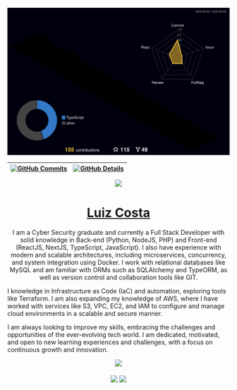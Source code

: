 <div>
  
  ![Status](./profile-3d-contrib/profile-night-rainbow.svg)
  

  
 | [![GitHub Commits](http://github-profile-summary-cards.vercel.app/api/cards/productive-time?username=luizinfected&theme=dracula&utcOffset=-3)](https://github.com/vn7n24fzkq/github-profile-summary-cards) | [![GitHub Details](http://github-profile-summary-cards.vercel.app/api/cards/profile-details?username=luizinfected&theme=dracula)](https://github.com/vn7n24fzkq/github-profile-summary-cards) |  
 | ----------- | ----------- |

 <div align="center" >
<a href="https://skillicons.dev">
  <img src="https://skillicons.dev/icons?i=git,github,gitlab,vscode,postman,figma,html,css,javascript,typescript,react,next,vite,tailwind,materialui,bootstrap,nodejs,express,python,fastapi,php,postgres,mysql,docker,terraform,aws,vercel,linux,pnpm" />
</a>

  <br />

  </div>


  <h1 align="center">
    <a href="https://www.linkedin.com/in/luizinfected/">Luiz Costa</a>
  </h1>
  
  <p align="center">
    I am a Cyber Security graduate and currently a Full Stack Developer with solid knowledge in Back-end (Python, NodeJS, PHP) and Front-end (ReactJS, NextJS, TypeScript, JavaScript). I also have experience with modern and scalable architectures, including microservices, concurrency, and system integration using Docker. I work with relational databases like MySQL and am familiar with ORMs such as SQLAlchemy and TypeORM, as well as version control and collaboration tools like GIT.

I knowledge in Infrastructure as Code (IaC) and automation, exploring tools like Terraform. I am also expanding my knowledge of AWS, where I have worked with services like S3, VPC, EC2, and IAM to configure and manage cloud environments in a scalable and secure manner.

I am always looking to improve my skills, embracing the challenges and opportunities of the ever-evolving tech world. I am dedicated, motivated, and open to new learning experiences and challenges, with a focus on continuous growth and innovation.
  </p>
  
    
</div>

<div align="center">
  <a href="https://github.com/luizinfected">
    <img height="150em" src="https://github-readme-stats.vercel.app/api/top-langs/?username=luizinfected&theme=dracula&hide_border=false&&layout=compact"/>
  </a>
</div>


<br>

<div align="center">
  <a href="https://www.linkedin.com/in/luizinfected/" target="_blank"><img src="https://img.shields.io/badge/-LinkedIn-%230077B5?style=for-the-badge&logo=linkedin&logoColor=white" target="_blank"></a> 
  <a href="mailto:luiz7tenshi@gmail.com"><img src="https://img.shields.io/badge/-Gmail-%23333?style=for-the-badge&logo=gmail&logoColor=white" target="_blank"></a>
</div>

